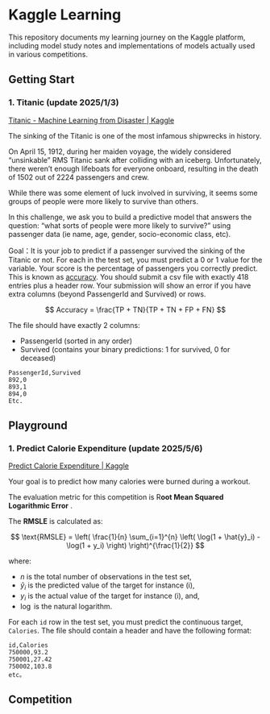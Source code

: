 # Kaggle Learning
This repository documents my learning journey on the Kaggle platform, including model study notes and implementations of models actually used in various competitions. 

## Getting Start
### 1. Titanic (update 2025/1/3)

[Titanic - Machine Learning from Disaster | Kaggle](https://www.kaggle.com/competitions/titanic)

The sinking of the Titanic is one of the most infamous shipwrecks in history.

On April 15, 1912, during her maiden voyage, the widely considered “unsinkable” RMS Titanic sank after colliding with an iceberg. Unfortunately, there weren’t enough lifeboats for everyone onboard, resulting in the death of 1502 out of 2224 passengers and crew.

While there was some element of luck involved in surviving, it seems some groups of people were more likely to survive than others.

In this challenge, we ask you to build a predictive model that answers the question: “what sorts of people were more likely to survive?” using passenger data (ie name, age, gender, socio-economic class, etc).

Goal：It is your job to predict if a passenger survived the sinking of the Titanic or not. For each in the test set, you must predict a 0 or 1 value for the variable. Your score is the percentage of passengers you correctly predict. This is known as [accuracy](https://en.wikipedia.org/wiki/Accuracy_and_precision#In_binary_classification). You should submit a csv file with exactly 418 entries plus a header row. Your submission will show an error if you have extra columns (beyond PassengerId and Survived) or rows.

$$
Accuracy = \frac{TP + TN}{TP + TN + FP + FN}
$$

The file should have exactly 2 columns:

- PassengerId (sorted in any order)
- Survived (contains your binary predictions: 1 for survived, 0 for deceased)

```
PassengerId,Survived
892,0
893,1
894,0
Etc.
```

## Playground
### 1. Predict Calorie Expenditure (update 2025/5/6)

[Predict Calorie Expenditure | Kaggle](https://www.kaggle.com/competitions/playground-series-s5e5)

Your goal is to predict how many calories were burned during a workout.

The evaluation metric for this competition is R**oot Mean Squared Logarithmic Error** .

The **RMSLE** is calculated as:

$$
\text{RMSLE} = \left( \frac{1}{n} \sum_{i=1}^{n} \left( \log(1 + \hat{y}_i) - \log(1 + y_i) \right) \right)^{\frac{1}{2}}
$$

where:

- $n$ is the total number of observations in the test set,
- $\hat{y}_i$ is the predicted value of the target for instance (i),
- $y_i$ is the actual value of the target for instance (i), and,
- $\log$ is the natural logarithm.

For each `id` row in the test set, you must predict the continuous target, `Calories`. The file should contain a header and have the following format:

```
id,Calories
750000,93.2
750001,27.42
750002,103.8
etc。
```



## Competition

